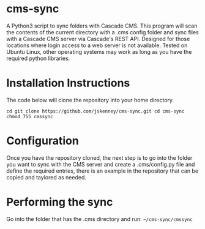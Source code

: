 # cms-sync
A Python3 script to sync folders with Cascade CMS.  This program will scan the contents of the current directory with a .cms config folder and sync files with a Cascade CMS server via Cascade's REST API.  Designed for those locations where login access to a web server is not available.  Tested on Ubuntu Linux, other operating systems may work as long as you have the required python libraries.

# Installation Instructions
The code below will clone the repository into your home directory.

`cd
git clone https://github.com/jskenney/cms-sync.git
cd cms-sync
chmod 755 cmssync`

# Configuration
Once you have the repository cloned, the next step is to go into the folder you want to sync with the CMS server and create a .cms/config.py file and define the required entries, there is an example in the repository that can be copied and taylored as needed.

# Performing the sync
Go into the folder that has the .cms directory and run:
`~/cms-sync/cmssync`
